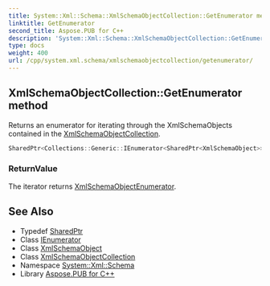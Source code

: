 ```yaml
---
title: System::Xml::Schema::XmlSchemaObjectCollection::GetEnumerator method
linktitle: GetEnumerator
second_title: Aspose.PUB for C++
description: 'System::Xml::Schema::XmlSchemaObjectCollection::GetEnumerator method. Returns an enumerator for iterating through the XmlSchemaObjects contained in the XmlSchemaObjectCollection in C++.'
type: docs
weight: 400
url: /cpp/system.xml.schema/xmlschemaobjectcollection/getenumerator/
---
```

## XmlSchemaObjectCollection::GetEnumerator method


Returns an enumerator for iterating through the XmlSchemaObjects contained in the [XmlSchemaObjectCollection](../).

```cpp
SharedPtr<Collections::Generic::IEnumerator<SharedPtr<XmlSchemaObject>>> System::Xml::Schema::XmlSchemaObjectCollection::GetEnumerator() override
```


### ReturnValue

The iterator returns [XmlSchemaObjectEnumerator](../../xmlschemaobjectenumerator/).

## See Also

* Typedef [SharedPtr](../../../system/sharedptr/)
* Class [IEnumerator](../../../system.collections.generic/ienumerator/)
* Class [XmlSchemaObject](../../xmlschemaobject/)
* Class [XmlSchemaObjectCollection](../)
* Namespace [System::Xml::Schema](../../)
* Library [Aspose.PUB for C++](../../../)
